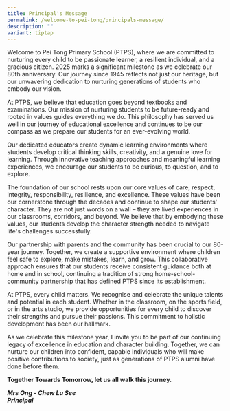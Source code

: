 ```yaml
---
title: Principal's Message
permalink: /welcome-to-pei-tong/principals-message/
description: ""
variant: tiptap
---
```

<p>Welcome to Pei Tong Primary School (PTPS), where we are committed to nurturing
every child to be passionate learner, a resilient individual, and a gracious
citizen. 2025 marks a significant milestone as we celebrate our 80th anniversary.
Our journey since 1945 reflects not just our heritage, but our unwavering
dedication to nurturing generations of students who embody our vision.</p>
<p>At PTPS, we believe that education goes beyond textbooks and examinations.
Our mission of nurturing students to be future-ready and rooted in values
guides everything we do. This philosophy has served us well in our journey
of educational excellence and continues to be our compass as we prepare
our students for an ever-evolving world.</p>
<p>Our dedicated educators create dynamic learning environments where students
develop critical thinking skills, creativity, and a genuine love for learning.
Through innovative teaching approaches and meaningful learning experiences,
we encourage our students to be curious, to question, and to explore.</p>
<p>The foundation of our school rests upon our core values of care, respect,
integrity, responsibility, resilience, and excellence. These values have
been our cornerstone through the decades and continue to shape our students'
character. They are not just words on a wall – they are lived experiences
in our classrooms, corridors, and beyond. We believe that by embodying
these values, our students develop the character strength needed to navigate
life's challenges successfully.</p>
<p>Our partnership with parents and the community has been crucial to our
80-year journey. Together, we create a supportive environment where children
feel safe to explore, make mistakes, learn, and grow. This collaborative
approach ensures that our students receive consistent guidance both at
home and in school, continuing a tradition of strong home-school-community
partnership that has defined PTPS since its establishment.</p>
<p>At PTPS, every child matters. We recognise and celebrate the unique talents
and potential in each student. Whether in the classroom, on the sports
field, or in the arts studio, we provide opportunities for every child
to discover their strengths and pursue their passions. This commitment
to holistic development has been our hallmark.</p>
<p>As we celebrate this milestone year, I invite you to be part of our continuing
legacy of excellence in education and character building. Together, we
can nurture our children into confident, capable individuals who will make
positive contributions to society, just as generations of PTPS alumni have
done before them.</p>
<p><strong>Together Towards Tomorrow, let us all walk this journey.</strong>
</p>
<p></p>
<p><strong><em>Mrs Ong - Chew Lu See</em></strong><em><br></em><strong><em>Principal</em></strong>
</p>
<p></p>
<p></p>